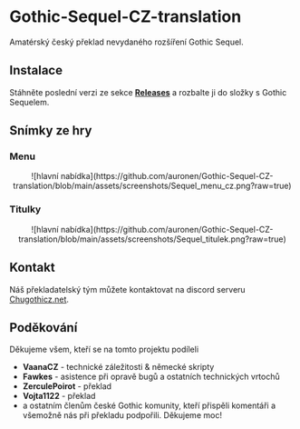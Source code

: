 # Gothic-Sequel-CZ-translation
Amatérský český překlad nevydaného rozšíření Gothic Sequel.

## Instalace
Stáhněte poslední verzi ze sekce [__Releases__](https://github.com/auronen/Gothic-Sequel-CZ-translation/releases) a rozbalte ji do složky s Gothic Sequelem.

## Snímky ze hry
### Menu
<p align="center">
![hlavní nabídka](https://github.com/auronen/Gothic-Sequel-CZ-translation/blob/main/assets/screenshots/Sequel_menu_cz.png?raw=true)
</p>

### Titulky
<p align="center">
![hlavní nabídka](https://github.com/auronen/Gothic-Sequel-CZ-translation/blob/main/assets/screenshots/Sequel_titulek.png?raw=true)
</p>

## Kontakt
Náš překladatelský tým můžete kontaktovat na discord serveru [Chugothicz.net](https://discord.gg/htnmscAhfF).

## Poděkování
Děkujeme všem, kteří se na tomto projektu podíleli
* __VaanaCZ__ - technické záležitosti & německé skripty
* __Fawkes__ - asistence při opravě bugů a ostatních technických vrtochů
* __ZerculePoirot__ - překlad
* __Vojta1122__ - překlad
* a ostatním členům české Gothic komunity, kteří přispěli komentáři a všemožně nás při překladu podpořili. Děkujeme moc!
